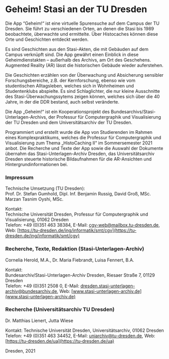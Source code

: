 # Geheim! Stasi an der TU Dresden

Die App “Geheim!“ ist eine virtuelle Spurensuche auf dem Campus der TU Dresden. Sie führt zu verschiedenen Orten, an denen die Stasi bis 1989 beobachtete, überwachte und ermittelte. Über Histocaches können diese Orte und Geschichten entdeckt werden. 

Es sind Geschichten aus den Stasi-Akten, die mit Gebäuden auf dem Campus verknüpft sind. Die App gewährt einen Einblick in diese Geheimdienstakten – außerhalb des Archivs, am Ort des Geschehens. Augmented Reality (AR) lässt die historischen Gebäude wieder auferstehen. 

Die Geschichten erzählen von der Überwachung und Absicherung sensibler Forschungsbereiche, z.B. der Kernforschung, ebenso wie vom studentischen Alltagsleben, welches sich in Wohnheimen und Studentenklubs abspielte. Es sind Schlaglichter, die nur kleine Ausschnitte des Stasi-Überwachungssytems zeigen können, welches sich über die 40 Jahre, in der die DDR bestand, auch selbst veränderte. 

Die App „Geheim!“ ist ein Kooperationsprojekt des Bundesarchivs/Stasi-Unterlagen-Archivs, der Professur für Computergraphik und Visualisierung der TU Dresden und dem Universitätsarchiv der TU Dresden.

Programmiert und erstellt wurde die App von Studierenden im Rahmen eines Komplexpraktikums, welches die Professur für Computergraphik und Visualisierung zum Thema „HistoCaching II“ im Sommersemester 2021 anbot. Die Recherche und Texte der App sowie die Auswahl der Dokumente übernahm das Stasi-Unterlagen-Archiv Dresden, das Universitätsarchiv Dresden steuerte historische Bildaufnahmen für die AR-Ansichten und Hintergrundinformationen bei. 

### Impressum

Technische Umsetzung (TU Dresden):  
Prof. Dr. Stefan Gumhold, Dipl. Inf. Benjamin Russig, David Groß, MSc. Marzan Tasnim Oyshi, MSc.

Kontakt:  
Technische Universität Dresden, Professur für Computergraphik und Visualisierung, 01062 Dresden  
Telefon: +49 (0)351 463 38384, E-Mail: cgv-web@mailbox.tu-dresden.de, Web: [https://tu-dresden.de/ing/informatik/smt/cgv](https://tu-dresden.de/ing/informatik/smt/cgv)

### Recherche, Texte, Redaktion (Stasi-Unterlagen-Archiv)

Cornelia Herold, M.A., Dr. Maria Fiebrandt, Luisa Fennert, B.A.

Kontakt:  
Bundesarchiv/Stasi-Unterlagen-Archiv Dresden, Riesaer Straße 7, 01129 Dresden  
Telefon: +49 (0)351 2508 0, E-Mail: dresden.stasi-unterlagen-archiv@bundesarchiv.de, Web: [www.stasi-unterlagen-archiv.de](www.stasi-unterlagen-archiv.de)

### Recherche (Universitätsarchiv TU Dresden)

Dr. Matthias Lienert, Jutta Wiese

Kontakt: Technische Universität Dresden, Universitätsarchiv, 01062 Dresden  
Telefon: +49 (0)351 463 34452, E-Mail: uniarchiv@tu-dresden.de, Web: [https://tu-dresden.de/ua](https://tu-dresden.de/ua)

Dresden, 2021
